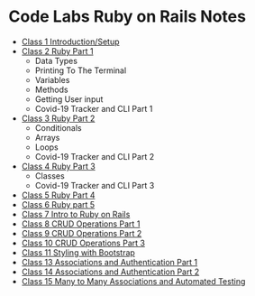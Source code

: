 # Code Labs Ruby on Rails Notes
  - [Class 1 Introduction/Setup](https://github.com/cruzgerman216/CodeLabs-Ruby-on-Rails-Class-Notes/blob/main/C01-Introduction/introduction_%26_setup.md)
  - [Class 2 Ruby Part 1](https://github.com/cruzgerman216/CodeLabs-Ruby-on-Rails-Class-Notes/blob/main/C02-Intro-To-Ruby-Part-1/ruby_part_1.md)
    - Data Types
    - Printing To The Terminal
    - Variables
    - Methods
    - Getting User input 
    - Covid-19 Tracker and CLI Part 1
  - [Class 3 Ruby Part 2](https://github.com/cruzgerman216/CodeLabs-Ruby-on-Rails-Class-Notes/blob/main/C03-Intro-To-Ruby-Part-2/ruby_part_2.md)
    - Conditionals
    - Arrays
    - Loops
    - Covid-19 Tracker and CLI Part 2
  - [Class 4 Ruby Part 3](https://github.com/cruzgerman216/CodeLabs-Ruby-on-Rails-Class-Notes/blob/main/C04-Intro-To-Ruby-Part-3/ruby_part_3.md)
    - Classes
    - Covid-19 Tracker and CLI Part 3
  - [Class 5 Ruby Part 4](https://github.com/cruzgerman216/CodeLabs-Ruby-on-Rails-Class-Notes/blob/main/C05-Intro-To-Ruby-Part-4/ruby_part_4.md)
  - [Class 6 Ruby part 5](https://github.com/cruzgerman216/CodeLabs-Ruby-on-Rails-Class-Notes/blob/main/C06-Intro-To-Ruby-Part-5/ruby_part_5.md)
  - [Class 7 Intro to Ruby on Rails](https://github.com/cruzgerman216/CodeLabs-Ruby-on-Rails-Class-Notes/blob/main/C07-Intro-To-Rails/ruby_on_rails_notes.md)
  - [Class 8 CRUD Operations Part 1](https://github.com/cruzgerman216/CodeLabs-Ruby-on-Rails-Class-Notes/blob/main/C08-CRUD-Operations-Part-1/BookIt_app_part_1.md)
  - [Class 9 CRUD Operations Part 2](https://github.com/cruzgerman216/CodeLabs-Ruby-on-Rails-Class-Notes/blob/main/C09-CRUD-Operations-Part-2/BookIt_app_part_2.md)
  - [Class 10 CRUD Operations Part 3](https://github.com/cruzgerman216/CodeLabs-Ruby-on-Rails-Class-Notes/blob/main/C10-CRUD-Operations-Part-3/BookIt_app_part_3.md)
  - [Class 11 Styling with Bootstrap](https://github.com/cruzgerman216/CodeLabs-Ruby-on-Rails-Class-Notes/blob/main/C11-Styling/BookIt_app_part_4.md)
  - [Class 13 Associations and Authentication Part 1](https://github.com/cruzgerman216/CodeLabs-Ruby-on-Rails-Class-Notes/blob/main/C13-Associations-and-Authentication-Systems/BookIt_app_part_5.md)
  - [Class 14 Associations and Authentication Part 2](https://github.com/cruzgerman216/CodeLabs-Ruby-on-Rails-Class-Notes/blob/main/C14-Associations-and-Authentication-Systems/BookIt_app_part_6.md)
  - [Class 15 Many to Many Associations and Automated Testing](https://github.com/cruzgerman216/CodeLabs-Ruby-on-Rails-Class-Notes/blob/main/C15-Many-to-Many-Associations/BookIt_app_part_7.md)